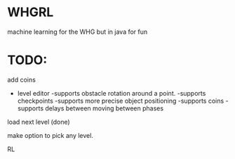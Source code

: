 # WHGRL
machine learning for the WHG but in java for fun

# TODO:

add coins

- level editor
  -supports obstacle rotation around a point.
  -supports checkpoints
  -supports more precise object positioning
  -supports coins
  -supports delays between moving between phases

load next level (done)

make option to pick any level.

RL 


